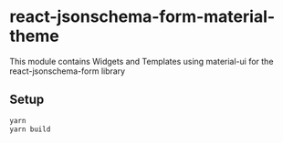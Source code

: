 # react-jsonschema-form-material-theme

This module contains Widgets and Templates using material-ui for the react-jsonschema-form library

## Setup

```bash
yarn
yarn build
```